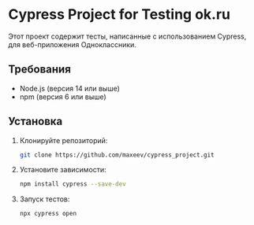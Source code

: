 # Cypress Project for Testing ok.ru

Этот проект содержит тесты, написанные с использованием Cypress, для веб-приложения Одноклассники.

## Требования
- Node.js (версия 14 или выше)
- npm (версия 6 или выше)

## Установка
1. Клонируйте репозиторий:
    ```bash
    git clone https://github.com/maxeev/cypress_project.git
    ```
2. Установите зависимости:
    ```bash
    npm install cypress --save-dev
    ```
3. Запуск тестов:
    ```bash
    npx cypress open
    ```